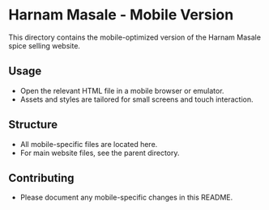 # Harnam Masale - Mobile Version

This directory contains the mobile-optimized version of the Harnam Masale spice selling website.

## Usage

- Open the relevant HTML file in a mobile browser or emulator.
- Assets and styles are tailored for small screens and touch interaction.

## Structure

- All mobile-specific files are located here.
- For main website files, see the parent directory.

## Contributing

- Please document any mobile-specific changes in this README.
